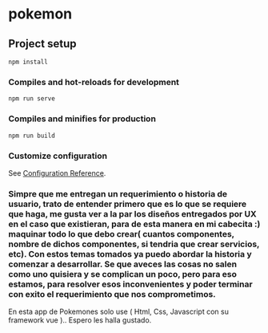 # pokemon

## Project setup
```
npm install
```

### Compiles and hot-reloads for development
```
npm run serve
```

### Compiles and minifies for production
```
npm run build
```

### Customize configuration
See [Configuration Reference](https://cli.vuejs.org/config/).




### Simpre que me entregan un requerimiento o historia de usuario, trato de entender primero que es lo que se requiere que haga, me gusta ver a la par los diseños entregados por UX en el caso que existieran, para de esta manera en mi cabecita :) maquinar todo lo que debo crear( cuantos componentes, nombre de dichos componentes, si tendria que crear servicios, etc). Con estos temas tomados ya puedo abordar la historia y comenzar a desarrollar. Se que aveces las cosas no salen como uno quisiera y se complican un poco, pero para eso estamos, para resolver esos inconvenientes y poder terminar con exito el requerimiento que nos comprometimos.
En esta app de Pokemones solo use ( Html, Css, Javascript con su framework vue ).. Espero les halla gustado.
